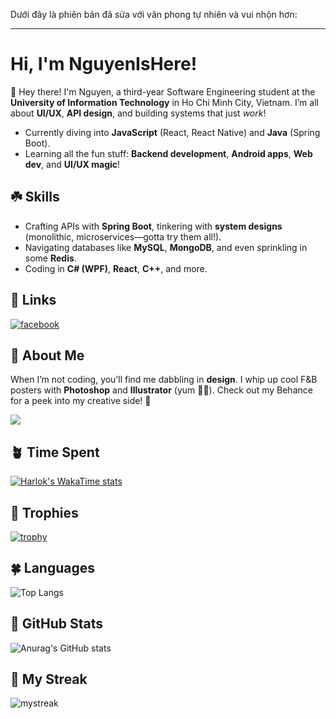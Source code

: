 Dưới đây là phiên bản đã sửa với văn phong tự nhiên và vui nhộn hơn:  

---

# Hi, I'm NguyenIsHere!  

👋 Hey there! I'm Nguyen, a third-year Software Engineering student at the **University of Information Technology** in Ho Chi Minh City, Vietnam. I’m all about **UI/UX**, **API design**, and building systems that just *work*!  

- Currently diving into **JavaScript** (React, React Native) and **Java** (Spring Boot).  
- Learning all the fun stuff: **Backend development**, **Android apps**, **Web dev**, and **UI/UX magic**!  

## ☘️ Skills  
- Crafting APIs with **Spring Boot**, tinkering with **system designs** (monolithic, microservices—gotta try them all!).  
- Navigating databases like **MySQL**, **MongoDB**, and even sprinkling in some **Redis**.  
- Coding in **C# (WPF)**, **React**, **C++**, and more.  

## 🫛 Links  
[![facebook](https://img.shields.io/badge/Facebook-1877F2?style=for-the-badge&logo=facebook&logoColor=white)](https://www.facebook.com/tran.nguyen.262468/)  

## 🌵 About Me  
When I’m not coding, you’ll find me dabbling in **design**. I whip up cool F&B posters with **Photoshop** and **Illustrator** (yum 🍔🍹). Check out my Behance for a peek into my creative side! 💚  

![](https://komarev.com/ghpvc/?username=NguyenIsHere)

## 🪴 Time Spent
[![Harlok's WakaTime stats](https://github-readme-stats.vercel.app/api/wakatime?username=NguyenIsHere&layout=compact&theme=onedark)](https://github.com/anuraghazra/github-readme-stats)

## 🥑 Trophies
[![trophy](https://github-profile-trophy.vercel.app/?username=NguyenIsHere&theme=onedark&row=2&column=3&margin-w=15&margin-h=15)](https://github.com/ryo-ma/github-profile-trophy)

## 🍀 Languages
![Top Langs](https://github-readme-stats.vercel.app/api/top-langs/?username=NguyenIsHere&layout=compact&theme=onedark&exclude_repo=auto_checkonline_messenger---publish,Tool-dkhp-2023,UIT_TCCT)

## 🌱 GitHub Stats
![Anurag's GitHub stats](https://github-readme-stats-bqhz.vercel.app/api?username=NguyenIsHere&show_icons=true&hide_border=true&theme=onedark&count_private=true)   

## 🥦 My Streak
<img src="https://github-readme-streak-stats.herokuapp.com/?user=NguyenIsHere&theme=onedark" alt="mystreak"/>